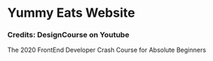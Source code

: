 # Yummy Eats Website

### Credits: DesignCourse on Youtube

The 2020 FrontEnd Developer Crash Course for Absolute Beginners

